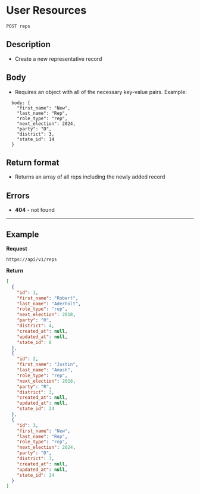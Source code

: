 
# User Resources

    POST reps

## Description
* Create a new representative record

## Body

* Requires an object with all of the necessary key-value pairs. Example:

```
  body: {
    "first_name": "New",
    "last_name": "Rep",
    "role_type": "rep",
    "next_election": 2024,
    "party": "D",
    "district": 3,
    "state_id": 14
  }
```

## Return format
* Returns an array of all reps including the newly added record


## Errors
* **404** - not found

***

## Example
**Request**

    https://api/v1/reps

**Return**
``` json
[
  {
    "id": 1,
    "first_name": "Robert",
    "last_name": "Aderholt",
    "role_type": "rep",
    "next_election": 2018,
    "party": "R",
    "district": 4,
    "created_at": null,
    "updated_at": null,
    "state_id": 8
  },
  {
    "id": 2,
    "first_name": "Justin",
    "last_name": "Amash",
    "role_type": "rep",
    "next_election": 2018,
    "party": "R",
    "district": 3,
    "created_at": null,
    "updated_at": null,
    "state_id": 24
  },
  {
    "id": 3,
    "first_name": "New",
    "last_name": "Rep",
    "role_type": "rep",
    "next_election": 2024,
    "party": "D",
    "district": 3,
    "created_at": null,
    "updated_at": null,
    "state_id": 14
  }
]
```


